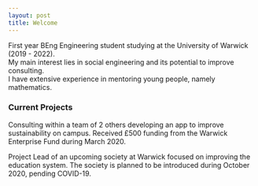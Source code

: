 ```yaml
---
layout: post
title: Welcome
---
```


First year BEng Engineering student studying at the University of Warwick (2019 - 2022).  
My main interest lies in social engineering and its potential to improve consulting.  
I have extensive experience in mentoring young people, namely mathematics.  

### Current Projects

Consulting within a team of 2 others developing an app to improve sustainability on campus. Received £500 funding from the Warwick Enterprise Fund during March 2020.  

Project Lead of an upcoming society at Warwick focused on improving the education system.
The society is planned to be introduced during October 2020, pending COVID-19.

<!--- Welcome to my new and improved website, made using Github Pages and Jekyll.  
My webdev experience has basically consisted of one Udemy course so far, so expect this site to break sometimes.  
I'll be posting interesting things I find and learn about information security, social engineering and business.  -->


<!--- ![_config.yml]({{ site.baseurl }}/images/vwSun.png) -->


<!--- Also I'm a huge fan of the Vaporwave aesthetic so once I figure some stuff out expect a hella nice theme.  
For whatever reason you want to contact me, connect on LinkedIn and mention this site in the message.  -->


<!--- The easiest way to make your first post is to edit this one. Go into /_posts/ and update the Hello World markdown file. For more instructions head over to the [Jekyll Now repository](https://github.com/barryclark/jekyll-now) on GitHub. -->
